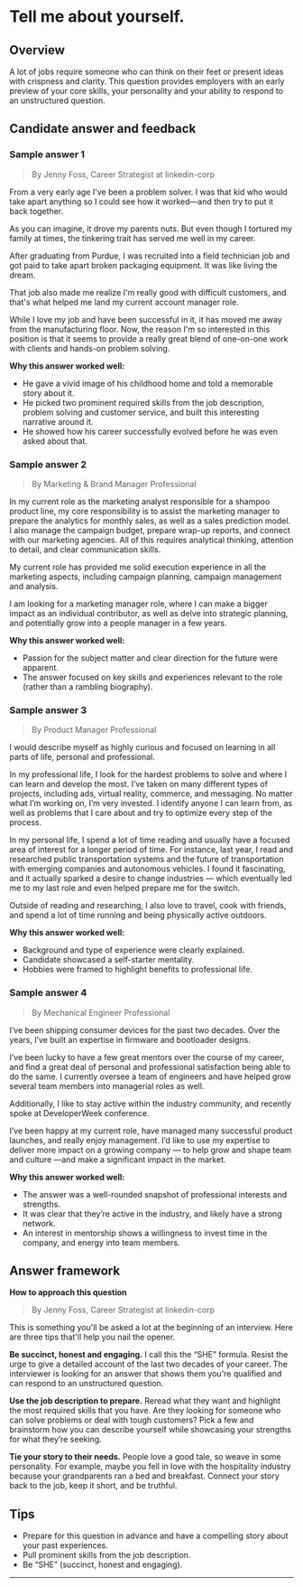 # Tell me about yourself.

## Overview
A lot of jobs require someone who can think on their feet or present ideas with crispness and clarity. This question provides employers with an early preview of your core skills, your personality and your ability to respond to an unstructured question.

## Candidate answer and feedback

### Sample answer 1
> By Jenny Foss, Career Strategist at linkedin-corp

From a very early age I've been a problem solver. I was that kid who would take apart anything so I could see how it worked—and then try to put it back together. 

As you can imagine, it drove my parents nuts. But even though I tortured my family at times, the tinkering trait has served me well in my career. 

After graduating from Purdue, I was recruited into a field technician job and got paid to take apart broken packaging equipment. It was like living the dream.

That job also made me realize I'm really good with difficult customers, and that's what helped me land my current account manager role.

While I love my job and have been successful in it, it has moved me away from the manufacturing floor. Now, the reason I'm so interested in this position is that it seems to provide a really great blend of one-on-one work with clients and hands-on problem solving.

**Why this answer worked well:**

* He gave a vivid image of his childhood home and told a memorable story about it.
* He picked two prominent required skills from the job description, problem solving and customer service, and built this interesting narrative around it.
* He showed how his career successfully evolved before he was even asked about that.

### Sample answer 2
> By Marketing & Brand Manager Professional

In my current role as the marketing analyst responsible for a shampoo product line, my core responsibility is to assist the marketing manager to prepare the analytics for monthly sales, as well as a sales prediction model. I also manage the campaign budget, prepare wrap-up reports, and connect with our marketing agencies. All of this requires analytical thinking, attention to detail, and clear communication skills. 

My current role has provided me solid execution experience in all the marketing aspects, including campaign planning, campaign management and analysis.

I am looking for a marketing manager role, where I can make a bigger impact as an individual contributor, as well as delve into strategic planning, and potentially grow into a people manager in a few years.

**Why this answer worked well:**

* Passion for the subject matter and clear direction for the future were apparent.
* The answer focused on key skills and experiences relevant to the role (rather than a rambling biography).

### Sample answer 3
> By Product Manager Professional

I would describe myself as highly curious and focused on learning in all parts of life, personal and professional. 

In my professional life, I look for the hardest problems to solve and where I can learn and develop the most. I’ve taken on many different types of projects, including ads, virtual reality, commerce, and messaging. No matter what I’m working on, I’m very invested. I identify anyone I can learn from, as well as problems that I care about and try to optimize every step of the process.

In my personal life, I spend a lot of time reading and usually have a focused area of interest for a longer period of time. For instance, last year, I read and researched public transportation systems and the future of transportation with emerging companies and autonomous vehicles. I found it fascinating, and it actually sparked a desire to change industries — which eventually led me to my last role and even helped prepare me for the switch.

Outside of reading and researching, I also love to travel, cook with friends, and spend a lot of time running and being physically active outdoors.

**Why this answer worked well:**

* Background and type of experience were clearly explained.
* Candidate showcased a self-starter mentality.
* Hobbies were framed to highlight benefits to professional life.

### Sample answer 4
> By Mechanical Engineer Professional

I’ve been shipping consumer devices for the past two decades. Over the years, I’ve built an expertise in firmware and bootloader designs.

I’ve been lucky to have a few great mentors over the course of my career, and find a great deal of personal and professional satisfaction being able to do the same. I currently oversee a team of engineers and have helped grow several team members into managerial roles as well.

Additionally, I like to stay active within the industry community, and recently spoke at DeveloperWeek conference.

I’ve been happy at my current role, have managed many successful product launches, and really enjoy management. I’d like to use my expertise to deliver more impact on a growing company — to help grow and shape team and culture —and make a significant impact in the market.

**Why this answer worked well:**

* The answer was a well-rounded snapshot of professional interests and strengths.
* It was clear that they’re active in the industry, and likely have a strong network.
* An interest in mentorship shows a willingness to invest time in the company, and energy into team members.

## Answer framework

**How to approach this question**

> By Jenny Foss, Career Strategist at linkedin-corp

This is something you'll be asked a lot at the beginning of an interview. Here are three tips that'll help you nail the opener.

**Be succinct, honest and engaging.** I call this the “SHE” formula. Resist the urge to give a detailed account of the last two decades of your career. The interviewer is looking for an answer that shows them you're qualified and can respond to an unstructured question.

**Use the job description to prepare.** Reread what they want and highlight the most required skills that you have. Are they looking for someone who can solve problems or deal with tough customers? Pick a few and brainstorm how you can describe yourself while showcasing your strengths for what they’re seeking.

**Tie your story to their needs.** People love a good tale, so weave in some personality. For example, maybe you fell in love with the hospitality industry because your grandparents ran a bed and breakfast. Connect your story back to the job, keep it short, and be truthful.

## Tips

* Prepare for this question in advance and have a compelling story about your past experiences.
* Pull prominent skills from the job description.
* Be “SHE” (succinct, honest and engaging).

---